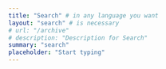```yaml
---
title: "Search" # in any language you want
layout: "search" # is necessary
# url: "/archive"
# description: "Description for Search"
summary: "search"
placeholder: "Start typing"
---
```

